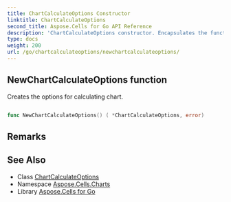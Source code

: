 ```yaml
---
title: ChartCalculateOptions Constructor 
linktitle: ChartCalculateOptions
second_title: Aspose.Cells for Go API Reference
description: 'ChartCalculateOptions constructor. Encapsulates the function that represents newchartcalculateoptions in Go.'
type: docs
weight: 200
url: /go/chartcalculateoptions/newchartcalculateoptions/
---
```


## NewChartCalculateOptions function

Creates the options for calculating chart.

```go

func NewChartCalculateOptions() ( *ChartCalculateOptions, error)

```

## Remarks


## See Also

* Class [ChartCalculateOptions](../)
* Namespace [Aspose.Cells.Charts](../../)
* Library [Aspose.Cells for Go](../../../)
